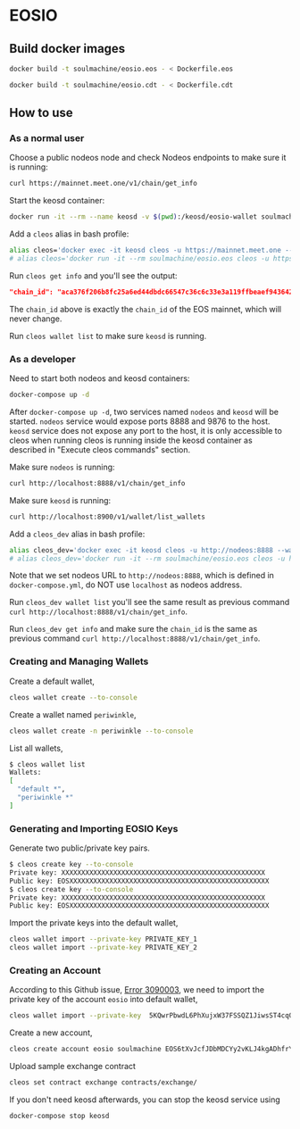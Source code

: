 
# EOSIO

## Build docker images

```bash
docker build -t soulmachine/eosio.eos - < Dockerfile.eos

docker build -t soulmachine/eosio.cdt - < Dockerfile.cdt
```

## How to use

### As a normal user

Choose a public nodeos node and check Nodeos endpoints to make sure it is running:

```bash
curl https://mainnet.meet.one/v1/chain/get_info
```

Start the keosd container:

```bash
docker run -it --rm --name keosd -v $(pwd):/keosd/eosio-wallet soulmachine/eosio.eos keosd --wallet-dir /keosd/eosio-wallet --http-server-address=127.0.0.1:8900 --http-alias=localhost:8900
```

Add a `cleos` alias in bash profile:

```bash
alias cleos='docker exec -it keosd cleos -u https://mainnet.meet.one --wallet-url http://localhost:8900'
# alias cleos='docker run -it --rm soulmachine/eosio.eos cleos -u https://mainnet.meet.one --wallet-url http://localhost:8900'
```

Run `cleos get info` and you'll see the output:

```json
"chain_id": "aca376f206b8fc25a6ed44dbdc66547c36c6c33e3a119ffbeaef943642f0e906"
```

The `chain_id` above is exactly the `chain_id` of the EOS mainnet, which will never change.

Run `cleos wallet list` to make sure `keosd` is running.

### As a developer

Need to start both nodeos and keosd containers:

```bash
docker-compose up -d
```

After `docker-compose up -d`, two services named `nodeos` and `keosd` will be started. `nodeos` service would expose ports 8888 and 9876 to the host. `keosd` service does not expose any port to the host, it is only accessible to cleos when running cleos is running inside the keosd container as described in "Execute cleos commands" section.

Make sure `nodeos` is running:

```bash
curl http://localhost:8888/v1/chain/get_info
```

Make sure `keosd` is running:

```bash
curl http://localhost:8900/v1/wallet/list_wallets
```

Add a `cleos_dev` alias in bash profile:

```bash
alias cleos_dev='docker exec -it keosd cleos -u http://nodeos:8888 --wallet-url http://localhost:8900'
# alias cleos_dev='docker run -it --rm soulmachine/eosio.eos cleos -u http://localhost:8888 --wallet-url http://localhost:8900'
```

Note that we set nodeos URL to `http://nodeos:8888`, which is defined in `docker-compose.yml`, do NOT use `localhost` as nodeos address.

Run `cleos_dev wallet list` you'll see the same result as previous command `curl http://localhost:8888/v1/chain/get_info`.

Run `cleos_dev get info` and make sure the `chain_id` is the same as previous command `curl http://localhost:8888/v1/chain/get_info`.

### Creating and Managing Wallets

Create a default wallet,

```bash
cleos wallet create --to-console
```

Create a wallet named `periwinkle`,

```bash
cleos wallet create -n periwinkle --to-console
```

List all wallets,

```bash
$ cleos wallet list
Wallets:
[
  "default *",
  "periwinkle *"
]
```

### Generating and Importing EOSIO Keys

Generate two public/private key pairs.

```bash
$ cleos create key --to-console
Private key: XXXXXXXXXXXXXXXXXXXXXXXXXXXXXXXXXXXXXXXXXXXXXXXXXXX
Public key: EOSXXXXXXXXXXXXXXXXXXXXXXXXXXXXXXXXXXXXXXXXXXXXXXXXXX
$ cleos create key --to-console
Private key: XXXXXXXXXXXXXXXXXXXXXXXXXXXXXXXXXXXXXXXXXXXXXXXXXXX
Public key: EOSXXXXXXXXXXXXXXXXXXXXXXXXXXXXXXXXXXXXXXXXXXXXXXXXXX
```

Import the private keys into the default wallet,

```bash
cleos wallet import --private-key PRIVATE_KEY_1
cleos wallet import --private-key PRIVATE_KEY_2
```

### Creating an Account

According to this Github issue, [Error 3090003](https://github.com/EOSIO/eos/issues/4154), we need to import the private key of the account `eosio` into default wallet,

```bash
cleos wallet import --private-key  5KQwrPbwdL6PhXujxW37FSSQZ1JiwsST4cqQzDeyXtP79zkvFD3
```

Create a new account,

```bash
cleos create account eosio soulmachine EOS6tXvJcfJDbMDCYy2vKLJ4kgADhfrYhidBAwBHm5GzUUNPmBoXN EOS6h7EJS3fsht67YrT44nNZ4SN7TWSAFToK7v1yuLA5oWRfpVTHL
```

Upload sample exchange contract

```bash
cleos set contract exchange contracts/exchange/
```

If you don't need keosd afterwards, you can stop the keosd service using

```bash
docker-compose stop keosd
```

